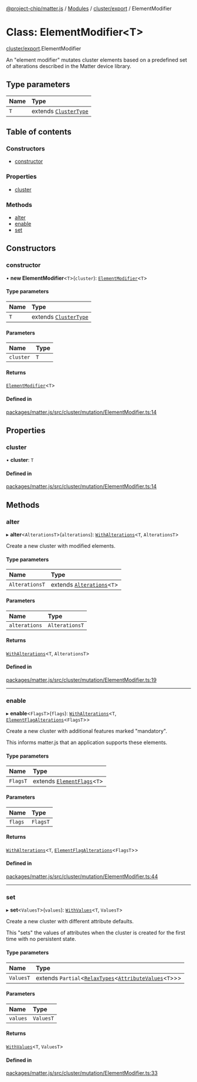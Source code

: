 [@project-chip/matter.js](../README.md) / [Modules](../modules.md) / [cluster/export](../modules/cluster_export.md) / ElementModifier

# Class: ElementModifier\<T\>

[cluster/export](../modules/cluster_export.md).ElementModifier

An "element modifier" mutates cluster elements based on a predefined set of
alterations described in the Matter device library.

## Type parameters

| Name | Type |
| :------ | :------ |
| `T` | extends [`ClusterType`](../interfaces/cluster_export.ClusterType-1.md) |

## Table of contents

### Constructors

- [constructor](cluster_export.ElementModifier-1.md#constructor)

### Properties

- [cluster](cluster_export.ElementModifier-1.md#cluster)

### Methods

- [alter](cluster_export.ElementModifier-1.md#alter)
- [enable](cluster_export.ElementModifier-1.md#enable)
- [set](cluster_export.ElementModifier-1.md#set)

## Constructors

### constructor

• **new ElementModifier**\<`T`\>(`cluster`): [`ElementModifier`](cluster_export.ElementModifier-1.md)\<`T`\>

#### Type parameters

| Name | Type |
| :------ | :------ |
| `T` | extends [`ClusterType`](../interfaces/cluster_export.ClusterType-1.md) |

#### Parameters

| Name | Type |
| :------ | :------ |
| `cluster` | `T` |

#### Returns

[`ElementModifier`](cluster_export.ElementModifier-1.md)\<`T`\>

#### Defined in

[packages/matter.js/src/cluster/mutation/ElementModifier.ts:14](https://github.com/project-chip/matter.js/blob/2d9f2165d2672864fda3496a6d0d5f93597f82c6/packages/matter.js/src/cluster/mutation/ElementModifier.ts#L14)

## Properties

### cluster

• **cluster**: `T`

#### Defined in

[packages/matter.js/src/cluster/mutation/ElementModifier.ts:14](https://github.com/project-chip/matter.js/blob/2d9f2165d2672864fda3496a6d0d5f93597f82c6/packages/matter.js/src/cluster/mutation/ElementModifier.ts#L14)

## Methods

### alter

▸ **alter**\<`AlterationsT`\>(`alterations`): [`WithAlterations`](../modules/cluster_export.ElementModifier.md#withalterations)\<`T`, `AlterationsT`\>

Create a new cluster with modified elements.

#### Type parameters

| Name | Type |
| :------ | :------ |
| `AlterationsT` | extends [`Alterations`](../modules/cluster_export.ElementModifier.md#alterations)\<`T`\> |

#### Parameters

| Name | Type |
| :------ | :------ |
| `alterations` | `AlterationsT` |

#### Returns

[`WithAlterations`](../modules/cluster_export.ElementModifier.md#withalterations)\<`T`, `AlterationsT`\>

#### Defined in

[packages/matter.js/src/cluster/mutation/ElementModifier.ts:19](https://github.com/project-chip/matter.js/blob/2d9f2165d2672864fda3496a6d0d5f93597f82c6/packages/matter.js/src/cluster/mutation/ElementModifier.ts#L19)

___

### enable

▸ **enable**\<`FlagsT`\>(`flags`): [`WithAlterations`](../modules/cluster_export.ElementModifier.md#withalterations)\<`T`, [`ElementFlagAlterations`](../modules/cluster_export.ElementModifier.md#elementflagalterations)\<`FlagsT`\>\>

Create a new cluster with additional features marked "mandatory".

This informs matter.js that an application supports these elements.

#### Type parameters

| Name | Type |
| :------ | :------ |
| `FlagsT` | extends [`ElementFlags`](../modules/cluster_export.ElementModifier.md#elementflags)\<`T`\> |

#### Parameters

| Name | Type |
| :------ | :------ |
| `flags` | `FlagsT` |

#### Returns

[`WithAlterations`](../modules/cluster_export.ElementModifier.md#withalterations)\<`T`, [`ElementFlagAlterations`](../modules/cluster_export.ElementModifier.md#elementflagalterations)\<`FlagsT`\>\>

#### Defined in

[packages/matter.js/src/cluster/mutation/ElementModifier.ts:44](https://github.com/project-chip/matter.js/blob/2d9f2165d2672864fda3496a6d0d5f93597f82c6/packages/matter.js/src/cluster/mutation/ElementModifier.ts#L44)

___

### set

▸ **set**\<`ValuesT`\>(`values`): [`WithValues`](../modules/cluster_export.ElementModifier.md#withvalues)\<`T`, `ValuesT`\>

Create a new cluster with different attribute defaults.

This "sets" the values of attributes when the cluster is created
for the first time with no persistent state.

#### Type parameters

| Name | Type |
| :------ | :------ |
| `ValuesT` | extends `Partial`\<[`RelaxTypes`](../modules/cluster_export.ClusterType.md#relaxtypes)\<[`AttributeValues`](../modules/cluster_export.ClusterType.md#attributevalues)\<`T`\>\>\> |

#### Parameters

| Name | Type |
| :------ | :------ |
| `values` | `ValuesT` |

#### Returns

[`WithValues`](../modules/cluster_export.ElementModifier.md#withvalues)\<`T`, `ValuesT`\>

#### Defined in

[packages/matter.js/src/cluster/mutation/ElementModifier.ts:33](https://github.com/project-chip/matter.js/blob/2d9f2165d2672864fda3496a6d0d5f93597f82c6/packages/matter.js/src/cluster/mutation/ElementModifier.ts#L33)
